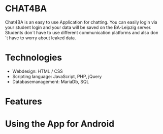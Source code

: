 # CHAT4BA

Chat4BA is an easy to use Application for chatting. You can easily login via your student login and your data will be saved on the BA-Leipzig server.
Students don´t have to use different communication platforms and also don´t have to worry about leaked data.

# Technologies

 - Webdesign: HTML / CSS
 - Scripting language:  JavaScript, PHP, jQuery
 - Databasemanagement:  MariaDb, SQL

# Features


# Using the App for Android
